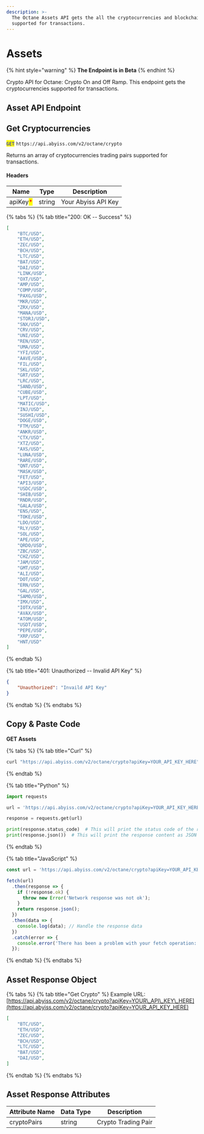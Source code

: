 ```yaml
---
description: >-
  The Octane Assets API gets the all the cryptocurrencies and blockchains
  supported for transactions.
---
```


# Assets

{% hint style="warning" %}
**The Endpoint is in Beta**
{% endhint %}

Crypto API for Octane: Crypto On and Off Ramp. This endpoint gets the cryptocurrencies supported for transactions.

## Asset API Endpoint

## Get Cryptocurrencies

<mark style="color:blue;">`GET`</mark> `https://api.abyiss.com/v2/octane/crypto`

Returns an array of cryptocurrencies trading pairs supported for transactions.&#x20;

#### Headers

| Name                                     | Type   | Description         |
| ---------------------------------------- | ------ | ------------------- |
| apiKey<mark style="color:red;">\*</mark> | string | Your Abyiss API Key |

{% tabs %}
{% tab title="200: OK -- Success" %}
```json
[
    "BTC/USD",
    "ETH/USD",
    "ZEC/USD",
    "BCH/USD",
    "LTC/USD",
    "BAT/USD",
    "DAI/USD",
    "LINK/USD",
    "OXT/USD",
    "AMP/USD",
    "COMP/USD",
    "PAXG/USD",
    "MKR/USD",
    "ZRX/USD",
    "MANA/USD",
    "STORJ/USD",
    "SNX/USD",
    "CRV/USD",
    "UNI/USD",
    "REN/USD",
    "UMA/USD",
    "YFI/USD",
    "AAVE/USD",
    "FIL/USD",
    "SKL/USD",
    "GRT/USD",
    "LRC/USD",
    "SAND/USD",
    "CUBE/USD",
    "LPT/USD",
    "MATIC/USD",
    "INJ/USD",
    "SUSHI/USD",
    "DOGE/USD",
    "FTM/USD",
    "ANKR/USD",
    "CTX/USD",
    "XTZ/USD",
    "AXS/USD",
    "LUNA/USD",
    "RARE/USD",
    "QNT/USD",
    "MASK/USD",
    "FET/USD",
    "API3/USD",
    "USDC/USD",
    "SHIB/USD",
    "RNDR/USD",
    "GALA/USD",
    "ENS/USD",
    "TOKE/USD",
    "LDO/USD",
    "RLY/USD",
    "SOL/USD",
    "APE/USD",
    "QRDO/USD",
    "ZBC/USD",
    "CHZ/USD",
    "JAM/USD",
    "GMT/USD",
    "ALI/USD",
    "DOT/USD",
    "ERN/USD",
    "GAL/USD",
    "SAMO/USD",
    "IMX/USD",
    "IOTX/USD",
    "AVAX/USD",
    "ATOM/USD",
    "USDT/USD",
    "PEPE/USD",
    "XRP/USD",
    "HNT/USD"
]
```
{% endtab %}

{% tab title="401: Unauthorized -- Invalid API Key" %}
```json
{
    "Unauthorized": "Invaild API Key"
}
```
{% endtab %}
{% endtabs %}

## **Copy & Paste Code**

**GET Assets**

{% tabs %}
{% tab title="Curl" %}
```bash
curl "https://api.abyiss.com/v2/octane/crypto?apiKey=YOUR_API_KEY_HERE"
```
{% endtab %}

{% tab title="Python" %}
```python
import requests

url = 'https://api.abyiss.com/v2/octane/crypto?apiKey=YOUR_API_KEY_HERE'

response = requests.get(url)

print(response.status_code)  # This will print the status code of the response
print(response.json())  # This will print the response content as JSON
```
{% endtab %}

{% tab title="JavaScript" %}
```javascript
const url = 'https://api.abyiss.com/v2/octane/crypto?apiKey=YOUR_API_KEY_HERE';

fetch(url)
  .then(response => {
    if (!response.ok) {
      throw new Error('Network response was not ok');
    }
    return response.json();
  })
  .then(data => {
    console.log(data); // Handle the response data
  })
  .catch(error => {
    console.error('There has been a problem with your fetch operation:', error);
  });
```
{% endtab %}
{% endtabs %}

## Asset **Response Object**

{% tabs %}
{% tab title="Get Crypto" %}
Example URL: [https://api.abyiss.com/v2/octane/crypto?apiKey=YOUR\_API\_KEY\_HERE](https://api.abyiss.com/v2/octane/crypto?apiKey=YOUR_API_KEY_HERE)

```json
[
    "BTC/USD",
    "ETH/USD",
    "ZEC/USD",
    "BCH/USD",
    "LTC/USD",
    "BAT/USD",
    "DAI/USD",
]
```
{% endtab %}
{% endtabs %}

## Asset Response Attributes

| Attribute Name | Data Type | Description         |
| -------------- | --------- | ------------------- |
| cryptoPairs    | string    | Crypto Trading Pair |


